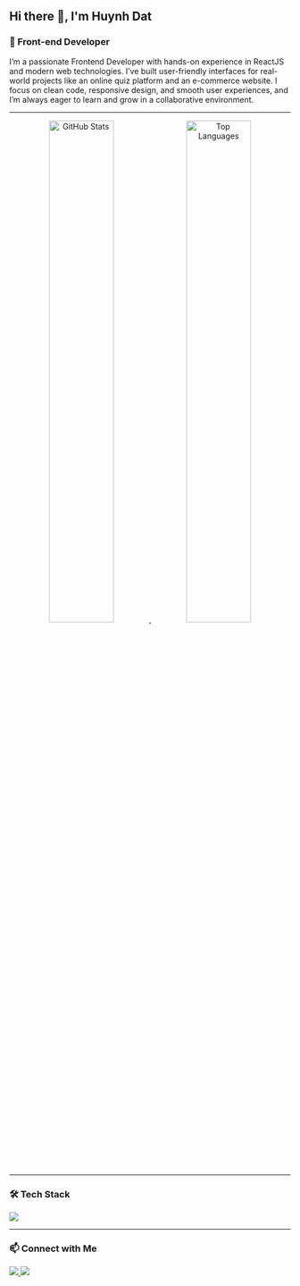 <h2 align="start">Hi there 👋, I'm Huynh Dat</h2>

<h3 align="start">🚀 Front-end Developer</h3>

<p align="start">
I’m a passionate Frontend Developer with hands-on experience in ReactJS and modern web technologies. I’ve built user-friendly interfaces for real-world projects like an online quiz platform and an e-commerce website. I focus on clean code, responsive design, and smooth user experiences, and I’m always eager to learn and grow in a collaborative environment.
</p>

---

<div align="center">
  <a href="https://github.com/1dathuynh" title="Huynh Dat">
    <img width="48%" 
         src="https://github-readme-stats.vercel.app/api?username=1dathuynh&theme=synthwave&show_icons=true" 
         alt="GitHub Stats" />
  </a>
  
  <a href="https://github.com/1dathuynh" title="Huynh Dat">
    <img width="48%" 
         src="https://github-readme-stats.vercel.app/api/top-langs/?username=1dathuynh&layout=compact&theme=synthwave" 
         alt="Top Languages" />
  </a>
</div>

---

<h3 align="start">🛠️ Tech Stack</h3>

<p align="start">
  <img src="https://skillicons.dev/icons?i=react,html,css,js,ts,tailwind,bootstrap,git,github,vite,sass,nextjs,nodejs,nestjs,mongodb" />
</p>

---

<h3 align="start">📫 Connect with Me</h3>

<p align="start">
  <a href="https://www.linkedin.com/in/1dathuynh" target="_blank">
    <img src="https://img.shields.io/badge/LinkedIn-0077B5?logo=linkedin&logoColor=white" />
  </a>
  <a href="dathuynh1221212@gmail.com">
    <img src="https://img.shields.io/badge/Gmail-D14836?logo=gmail&logoColor=white" />
  </a>
</p>
